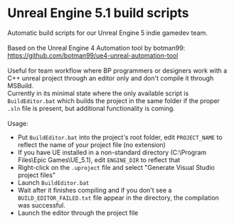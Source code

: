 # Unreal Engine 5.1 build scripts
Automatic build scripts for our Unreal Engine 5 indie gamedev team.
<br /><br />
Based on the Unreal Engine 4 Automation tool by botman99: https://github.com/botman99/ue4-unreal-automation-tool
<br /><br />
Useful for team workflow where BP programmers or designers work with a C++ unreal project through an editor only and don't compile it through MSBuild.
<br />
Currently in its minimal state where the only available script is `BuildEditor.bat` which builds the project in the same folder if the proper `.sln` file is present, but additional functionality is coming.
<br /><br />
Usage:
<br />
- Put `BuildEditor.bat` into the project's root folder, edit `PROJECT_NAME` to reflect the name of your project file (no extension)
- If you have UE installed in a non-standard directory (C:\Program Files\Epic Games\UE_5.1), edit `ENGINE_DIR` to reflect that
- Right-click on the `.uproject` file and select "Generate Visual Studio project files"
- Launch `BuildEditor.bat`
- Wait after it finishes compiling and if you don't see a `BUILD_EDITOR_FAILED.txt` file appear in the directory, the compilation was successful.
- Launch the editor through the project file
